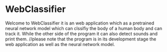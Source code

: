 # WebClassifier
Welcome to WebClassifier it is an web application which as a pretrained neural network model which can clssifiy the body of a human body and can track it. 
While the other side of the program it can also detect sounds and print them.
//please note that the program is in its development stage the web application as well as the neural network model.
